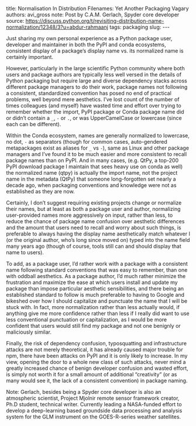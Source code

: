 title: Normalisation In Distribution Filenames: Yet Another Packaging Vagary
authors: avi_gross
note: Post by C.A.M. Gerlach, Spyder core developer
source: https://discuss.python.org/t/revisiting-distribution-name-normalization/12348/3?u=abdur-rahmaanj
tags: packaging
slug: ---

Just sharing my own personal experience as a Python package user, developer and maintainer in both the PyPI and conda ecosystems, consistent display of a package’s display name vs. its normalized name is certainly important.

However, particularly in the large scientific Python community where both users and package authors are typically less well versed in the details of Python packaging but require large and diverse dependency stacks across different package managers to do their work, package names not following a consistent, standardized convention has posed no end of practical problems, well beyond mere aesthetics. I’ve lost count of the number of times colleagues (and myself) have wasted time and effort over trying to remember whether the import, PyPI package or Conda package name did or didn’t contain a `_`, `-` or `.`, or was UpperCamelCase or lowercase (since each can be different).

Within the Conda ecosystem, names are generally normalized to lowercase, no dot, `-` as separators (though for common cases, auto-gendered metapackages exist as aliases for `_` vs `-`), same as Linux and other package managers and I’ve found it to be much easier and more consistent to recall package names than on PyPI. And in many cases, (e.g. QtPy, a top-200 PyPI download package I maintain that sees heavy use on conda as well) the normalized name (qtpy) is actually the import name, not the project name in the metadata (QtPy) that someone long-forgotten set nearly a decade ago, when packaging conventions and knowledge were not as established as they are now.

Certainly, I don’t suggest requiring existing projects change or normalize their names, but at least as both a package user and author, normalizing user-provided names more aggressively on input, rather than less, to reduce the chance of package name confusion over aesthetic differences and the amount that users need to recall and worry about such things, is preferable to always having the display name aesthetically match whatever I (or the original author, who’s long since moved on) typed into the name field many years ago (though of course, tools still can and should display that name to users).

To add, as a package user, I’d rather work with a package with a consistent name following standard conventions that was easy to remember, than one with oddball aesthetics. As a package author, I’d much rather minimize the frustration and maximize the ease at which users install and update my package than impose particular aesthetic sensibilities, and there being an established standard to follow is much preferable to having to Google and bikeshed over how I should capitalize and punctuate the name that I will be stuck with. In fact, more normalization rather than less actually would, if anything give me more confidence rather than less if I really did want to use less conventional punctuation or capitalization, as I would be more confident that users would still find my package and not one benignly or maliciously similar.

Finally, the risk of dependency confusion, typosquatting and infrastructure attacks are not merely theoretical, it has already caused major trouble for npm, there have been attacks on PyPI and it is only likely to increase. In my view, opening the door to a whole new class of such attacks, never mind a greatly increased chance of benign developer confusion and wasted effort, is simply not worth it for a small amount of additional “creativity” (or as many would see it, the lack of a consistent convention) in package naming.


Note: Gerlach, besides being a Spyder core developer is also an atmospheric scientist, Project Mjolnir remote sensor framework creator, Ph.D student, technical writer. Currently leading a NASA-funded effort to develop a deep-learning based groundside data processing and analysis system for the GLM instrument on the GOES-R-series weather satellites.